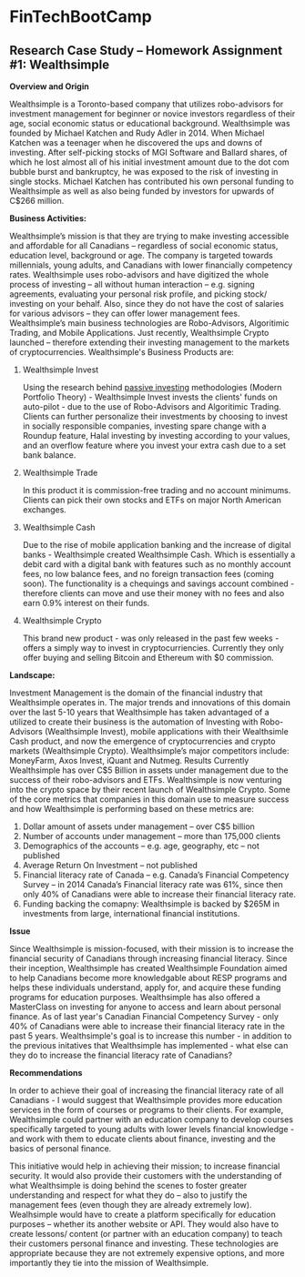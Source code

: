 # FinTechBootCamp
## **Research Case Study** – Homework Assignment #1: Wealthsimple
**Overview and Origin**

Wealthsimple is a Toronto-based company that utilizes robo-advisors for investment management for beginner or novice investors regardless of their age, social economic status or educational background. Wealthsimple was founded by Michael Katchen and Rudy Adler in 2014. When Michael Katchen was a teenager when he discovered the ups and downs of investing. After self-picking stocks of MGI Software and Ballard shares, of which he lost almost all of his initial investment amount due to the dot com bubble burst and bankruptcy, he was exposed to the risk of investing in single stocks. Michael Katchen has contributed his own personal funding to Wealthsimple as well as also being funded by investors for upwards of C$266 million.

**Business Activities:**

Wealthsimple’s mission is that they are trying to make investing accessible and affordable for all Canadians – regardless of social economic status, education level, background or age. The company is targeted towards millennials, young adults, and Canadians with lower financially competency rates. Wealthsimple uses robo-advisors and have digitized the whole process of investing – all without human interaction – e.g. signing agreements, evaluating your personal risk profile, and picking stock/ investing on your behalf. Also, since they do not have the cost of salaries for various advisors – they can offer lower management fees. Wealthsimple’s main business technologies are Robo-Advisors, Algoritimic Trading, and Mobile Applications. Just recently, Wealthsimple Crypto launched – therefore extending their investing management to the markets of cryptocurrencies. 
Wealthsimple's Business Products are:
1. Wealthsimple Invest

    Using the research behind [passive investing](https://www.wealthsimple.com/en-ca/learn/modern-portfolio-theory) methodologies (Modern Portfolio Theory) - Wealthsimple Invest invests the clients' funds on auto-pilot - due to the use of Robo-Advisors and Algoritimic Trading. Clients can further personalize their investments by choosing to invest in socially responsible companies, investing spare change with a Roundup feature, Halal investing by investing according to your values, and an overflow feature where you invest your extra cash due to a set bank balance.

2. Wealthsimple Trade

    In this product it is commission-free trading and no account minimums. Clients can pick their own stocks and ETFs on major North American exchanges.
3. Wealthsimple Cash

    Due to the rise of mobile application banking and the increase of digital banks - Wealthsimple created Wealthsimple Cash. Which is essentially a debit card with a digital bank with features such as no monthly account fees, no low balance fees, and no foreign transaction fees (coming soon). The functionality is a chequings and savings account combined - therefore clients can move and use their money with no fees and also earn 0.9% interest on their funds.
4. Wealthsimple Crypto

    This brand new product - was only released in the past few weeks - offers a simply way to invest in cryptocurriencies. Currently they only offer buying and selling Bitcoin and Ethereum with $0 commission.

 **Landscape:**

Investment Management is the domain of the financial industry that Wealthsimple operates in. The major trends and innovations of this domain over the last 5-10 years that Wealthsimple has taken advantaged of a utilized to create their business is the automation of Investing with Robo-Advisors (Wealthsimple Invest), mobile applications with their Wealthsimle Cash product, and now the emergence of cryptocurrencies and crypto markets (Wealthsimple Crypto). Wealthsimple’s major competitors include: MoneyFarm, Axos Invest, iQuant and Nutmeg.
Results
Currently Wealthsimple has over C$5 Billion in assets under management due to the success of their robo-advisors and ETFs. Wealthsimple is now venturing into the crypto space by their recent launch of Wealthsimple Crypto. Some of the core metrics that companies in this domain use to measure success and how Wealthsimple is performing based on these metrics are:
1. Dollar amount of assets under management – over C$5 billion
2. Number of accounts under management – more than 175,000 clients
3. Demographics of the accounts – e.g. age, geography, etc – not published
4. Average Return On Investment – not published
5. Financial literacy rate of Canada – e.g. Canada’s Financial Competency Survey – in 2014 Canada’s Financial literacy rate was 61%, since then only 40% of Canadians were able to increase their financial literacy rate.
6. Funding backing the comapny: Wealthsimple is backed by $265M in investments from large, international financial institutions.


**Issue**

Since Wealthsimple is mission-focused, with their mission is to increase the financial security of Canadians through increasing financial literacy. Since their inception, Wealthsimple has created Wealthsimple Foundation aimed to help Canadians become more knowledgable about RESP programs and helps these individuals understand, apply for, and acquire these funding programs for education purposes. Wealthsimple has also offered a MasterClass on investing for anyone to access and learn about personal finance. As of last year's Canadian Financial Competency Survey - only 40% of Canadians were able to increase their financial literacy rate in the past 5 years. Wealthsimple's goal is to increase this number - in addition to the previous initatives that Wealthsimple has implemented - what else can they do to increase the financial literacy rate of Canadians? 

**Recommendations**

In order to achieve their goal of increasing the financial literacy rate of all Canadians - I would suggest that Wealthsimple provides more education services in the form of courses or programs to their clients. For example, Wealthsimple could partner with an education company to develop courses specifically targeted to young adults with lower levels financial knowledge - and work with them to educate clients about finance, investing and the basics of personal finance.

This initiative would help in achieving their mission; to increase financial security. It would also provide their customers with the understanding of what Wealthsimple is doing behind the scenes to foster greater understanding and respect for what they do – also to justify the management fees (even though they are already extremely low). Wealhsimple would have to create a platform specifically for education purposes – whether its another website or API. They would also have to create lessons/ content (or partner with an education company) to teach their customers personal finance and investing. These technologies are appropriate because they are not extremely expensive options, and more importantly they tie into the mission of Wealthsimple.
